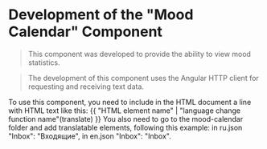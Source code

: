 # Development of the "Mood Calendar" Component

>This component was developed to provide the ability to view mood statistics.


>The development of this component uses the Angular HTTP client for requesting and receiving text data.

To use this component, you need to include in the HTML document a line with HTML text like this: <ion-label>{{ "HTML element name" | "language change function name"(translate) }}</ion-label>
You also need to go to the mood-calendar folder and add translatable elements, following this example: in ru.json "Inbox": "Входящие", in en.json "Inbox": "Inbox".